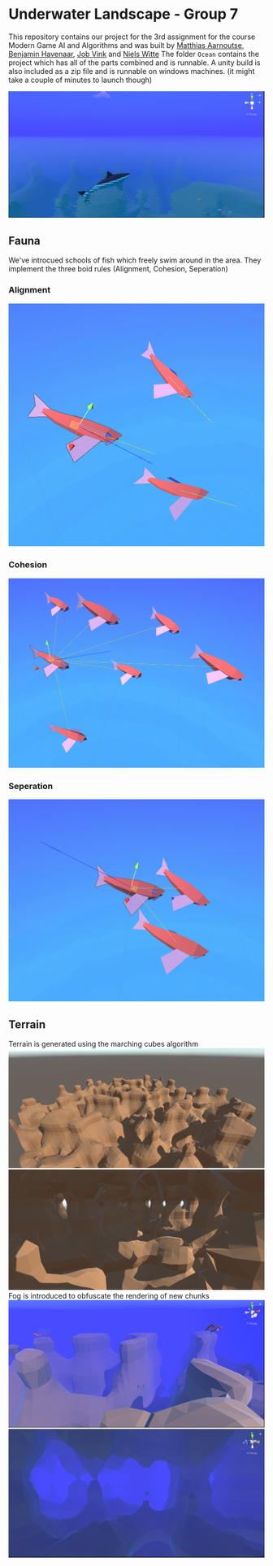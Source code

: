 # Underwater Landscape - Group 7

This repository contains our project for the 3rd assignment for the course Modern Game AI and Algorithms and was built by [Matthias Aarnoutse](https://github.com/mattiejas), [Benjamin Havenaar](https://github.com/benjaminhavenaar), [Job Vink](https://github.com/jobvink) and
[Niels Witte](https://github.com/Trottero/) The folder `Ocean` contains the project which has all of the parts combined and is runnable. A unity build is also included as a zip file and is runnable on windows machines. (it might take a couple of minutes to launch though)

![](images/above_water.png)

## Fauna

We've introcued schools of fish which freely swim around in the area. They implement the three boid rules (Alignment, Cohesion, Seperation)

### Alignment

![](images/alignment.png)

### Cohesion

![](images/cohesion.png)

### Seperation

![](images/seperation.png)

## Terrain

Terrain is generated using the marching cubes algorithm
![](images/final_above.png)
![](images/final_below.png)
Fog is introduced to obfuscate the rendering of new chunks
![](images/fog_above.png)
![](images/fog_underground.png)
